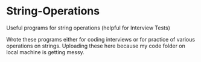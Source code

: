 # String-Operations
Useful programs for string operations (helpful for Interview Tests)

Wrote these programs either for coding interviews or for practice of various operations on strings.
Uploading these here because my code folder on local machine is getting messy.
